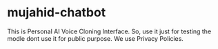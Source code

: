 # mujahid-chatbot
This is Personal AI Voice Cloning Interface. So, use it just for testing the modle dont use it for public purpose. We use Privacy Policies.
